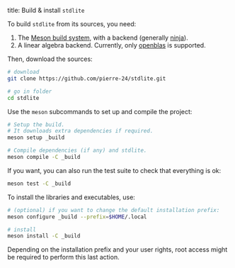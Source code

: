 title: Build & install `stdlite`

To build `stdlite` from its sources, you need:

1. The [Meson build system](https://github.com/mesonbuild/meson), with a backend (generally [ninja](https://github.com/ninja-build/ninja)).
2. A linear algebra backend. Currently, only [openblas](https://www.openblas.net/) is supported.

Then, download the sources:

```bash
# download
git clone https://github.com/pierre-24/stdlite.git

# go in folder
cd stdlite
```

Use the `meson` subcommands to set up and compile the project:

```bash
# Setup the build.
# It downloads extra dependencies if required. 
meson setup _build

# Compile dependencies (if any) and stdlite.
meson compile -C _build
```

If you want, you can also run the test suite to check that everything is ok:

```bash
meson test -C _build
```

To install the libraries and executables, use:

```bash
# (optional) if you want to change the default installation prefix:
meson configure _build --prefix=$HOME/.local

# install
meson install -C _build
```

Depending on the installation prefix and your user rights, root access might be required to perform this last action.